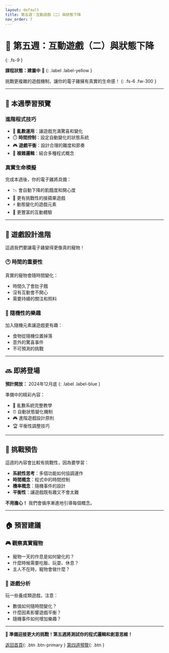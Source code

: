 ```yaml
---
layout: default
title: 第五週：互動遊戲（二）與狀態下降
nav_order: 7
---
```


# 🎰 第五週：互動遊戲（二）與狀態下降
{: .fs-9 }

**課程狀態：建置中** 🚧
{: .label .label-yellow }

挑戰更複雜的遊戲機制，讓你的電子雞擁有真實的生命感！
{: .fs-6 .fw-300 }

---

## 🎯 本週學習預覽

### 進階程式技巧
- 🎲 **亂數運用**：讓遊戲充滿驚喜和變化
- ⏱️ **時間控制**：設定自動變化的狀態系統  
- 🎮 **遊戲平衡**：設計合理的難度和節奏
- 🔄 **複雜邏輯**：結合多種程式概念

### 真實生命模擬
完成本週後，你的電子雞將具備：
- 📉 會自動下降的飢餓度和開心度
- 🍎 更有挑戰性的接蘋果遊戲
- ⚡ 動態變化的遊戲元素
- 🎯 更豐富的互動體驗

---

## 🎪 遊戲設計進階

這週我們要讓電子雞變得更像真的寵物！

### 🕐 時間的重要性
真實的寵物會隨時間變化：
- 時間久了會肚子餓
- 沒有互動會不開心
- 需要持續的關注和照料

### 🎲 隨機性的樂趣
加入隨機元素讓遊戲更有趣：
- 食物從隨機位置掉落
- 意外的驚喜事件
- 不可預測的挑戰

---

## 🔜 即將登場

**預計開放：** 2024年12月底
{: .label .label-blue }

準備中的精彩內容：
- 🎲 亂數系統完整教學
- ⏰ 自動狀態變化機制
- 🎮 進階遊戲設計原則
- 🏆 平衡性調整技巧

---

## 🧠 挑戰預告

這週的內容會比較有挑戰性，因為要學習：
- **系統性思考**：多個功能如何協調運作
- **時間概念**：程式中的時間控制
- **機率概念**：隨機事件的設計
- **平衡性**：讓遊戲既有趣又不會太難

**不用擔心！** 我們會循序漸進地引導每個概念。

---

## 🏠 預習建議

### 🎮 觀察真實寵物
- 寵物一天的作息是如何變化的？
- 什麼時候需要吃飯、玩耍、休息？
- 主人不在時，寵物會做什麼？

### 🎯 遊戲分析
玩一些養成類遊戲，注意：
- 數值如何隨時間變化？
- 什麼因素影響遊戲平衡？
- 隨機事件如何增加樂趣？

---

**🌟 準備迎接更大的挑戰！第五週將測試你的程式邏輯和創意思維！**

[返回首頁](../index.html){: .btn .btn-primary } [第四週預覽](../week4/){: .btn }